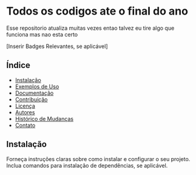 # Todos os codigos ate o final do ano

Esse repositorio atualiza muitas vezes entao talvez eu tire algo que funciona mas nao esta certo

[Inserir Badges Relevantes, se aplicável]

## Índice
- [Instalação](#instalação)
- [Exemplos de Uso](#exemplos-de-uso)
- [Documentação](#documentação)
- [Contribuição](#contribuição)
- [Licença](#licença)
- [Autores](#autores)
- [Histórico de Mudanças](#histórico-de-mudanças)
- [Contato](#contato)

## Instalação

Forneça instruções claras sobre como instalar e configurar o seu projeto. Inclua comandos para instalação de dependências, se aplicável.

